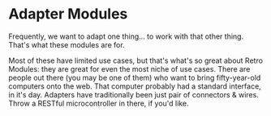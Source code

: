 Adapter Modules
===============
Frequently, we want to adapt one thing... to work with that other thing. That's
what these modules are for.

Most of these have limited use cases, but that's what's so great about Retro
Modules: they are great for even the most niche of use cases. There are people
out there (you may be one of them) who want to bring fifty-year-old computers
onto the web. That computer probably had a standard interface, in it's day.
Adapters have traditionally been just pair of connectors & wires. Throw a
RESTful microcontroller in there, if you'd like.
